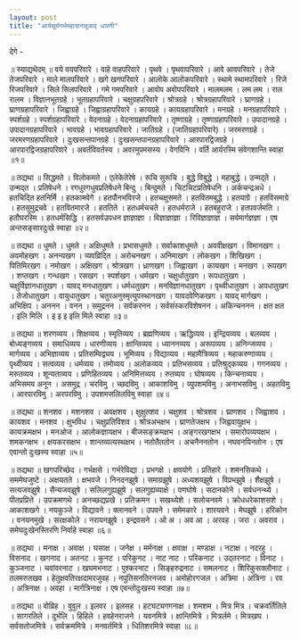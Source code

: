 ```yaml
---
layout: post
title: "आर्यसूर्यगर्भमहायानसूत्राद् धारणी"
---
```


देगे -

॥ स्याद्यथेदम् ॥ वये वयपरिवारे । वाहे वाहपरिवारे । पृथवे । पृथवापरिवारे । आवे आवपरिवारे । तेजे तेजपरिवारे । माले मालपरिवारे । खगे खगपरिवारे । आलोके आलोकपरिवारे । स्थामे स्थामपरिवारे । रिजे रिजपरिवारे । सिले सिलपरिवारे । गमे गमपरिवारे । आवोप अवोपपरिवारे । मालमलम । लम लम । राल रालम । विज्ञानभूतग्रहे । भूतग्रहापरिवारे । चक्षुग्रहपरिवारे । श्रोत्रग्रहे । श्रोत्रग्रहापरिवारे । घ्राणग्रहे । घ्राणग्रहापरिवारे । जिह्वाग्रहे । जिह्वाग्रहापरिवारे । कायग्रहे । कायग्रहापरिवारे । मनग्रहे । मनग्रहापरिवारे । स्पर्शग्रहे । स्पर्शग्रहापरिवारे । वेदनाग्रहे । वेदनाग्रहापरिवारे । तृष्णाग्रहे । तृष्णाग्रहापरिवारे । उपादानग्रहे । उपादानग्रहापरिवारे । भावग्रहे । भावग्रहापरिवारे । जातिग्रहे । (जातिग्रहापरिवारे) । जरमरणग्रहे । जरमरणग्रहापरिवारे । दुःखसन्तपानग्रहे । दुःखसन्तपानग्रहापरिवारे । आरपारद्विजग्रहे । आरपारद्विजग्रहापरिवारे । अवर्तविवर्तस्य । अवरमुपमसस्य । वेगविनि । वर्ति आर्यरस्मि संवेगशान्ति स्वाहा ॥१॥


॥ तद्यथा ॥ सिद्धमते । विलोकमते । एलेकेतेरेषे । रूचि सुरूचि । बुद्धे विबुद्धे । महाबुद्धे । उन्मद्ते । उन्मद्त । प्रतिषेधने । रगधुरगधुवप्रतिषेधने बिन्दु । बिन्दुमते । चिटचिटप्रतिषेधनि । अर्कचन्द्रअधे । हतचिद्ति हतनिर्मि । हतकामवेगे । हतपौनभविरजे । हतचक्षुसमते । हतवितमबुद्धे । हतयाग्रे । हतविसमाग्रे । हतसुमुद्रचवे । हतवितमारजे । हततिते । हतधर्मचचते । हतधर्मराजे । हतबहुराजे । हतपवर्जमति । हतौघरस्मि । हतधर्मसिद्धि । हतसर्वउपधन ज्ञाज्ञाज्ञा । विज्ञाज्ञाज्ञा । रिविज्ञाज्ञाज्ञ । सर्वमार्गज्ञज्ञा । एष अन्तसङ्सारदुःखे स्वाहा ॥२॥

॥ तद्यथा ॥ धुमते । धुमते । अक्षिधुमते । प्रभासधुमते । सर्वाकाशधुमते । अववीक्षखग । विमानखग । अवमोहखग । अनन्यखग । व्यवव्रिद्ति । अरोचनखग । अनिमाखग । लोकखग । शिखिखग । पितिमिरखग । नमोखग । अक्षिखग । श्रोत्रखग । ध्राणखग । जिह्वाखग । कायखग । मनखग । रूपखग । शप्तखग । गन्धखग । रसखग । स्पर्शखग । धर्मखग । चक्षुर्धातुखग । रूपधातुखग । चक्षुर्विज्ञानधातुखग । यावद् मनधातुखग । धर्मधतुखग । मनविज्ञानधातुखग । पृथ्वीधातुखग । अपधातुखग । तेजोधातुखग । वायुधातुखग । चतुरअनुस्मृत्युपस्थानखग । यावदवेणिकखग । यावद् मार्गखग । अभिक्षिप । अननन । वनन । समुद्रनन । सर्वकरनन । सर्वसंस्करविशेषनन । अकिन्चननन । क्षत क्षत । इलि मिलि । इ इ इ इलि मिले स्वाहा ॥३॥

॥ तद्यथा ॥ शरणव्यय । शिक्षव्यय । स्मृतिव्यय । ब्रह्मणिव्यय । ऋद्धिव्यय । इन्द्रियव्यय । बलव्यय । बोध्यङ्गव्यय । समाधिव्यय । धारणीव्यय । क्षान्तिव्यय । ध्याननव्यय । अरूपव्यय । अनिन्जव्यय । मार्गव्यय । अभिज्ञाव्यय । प्रतिसम्विद्व्यय । भूमिव्यय । विद्याव्यय । महामैत्रिव्यय । महाकरुणाव्यय । पृथ्वीव्यय । सत्वव्यय । धर्मव्यय । तमोव्यय । अलोकव्यय । प्रतिभसव्यय । प्रतिश्रुद्कव्यय । गगनव्यय । मरुतव्यय । शून्यताव्यय । प्रणिहितव्यय । अनिमित्तव्यय । रुतव्यय । घोषव्यय । किन्चनाव्यय । अभिसमय अनून । असमुद्र । चरविमु । च्छदविमु । आकाशविमु । व्युपशमविमु । अनाभसविमु । अहतविमु । आरपारविमु । अरपरविमु । उपशमसलिलविमु स्वाहा ॥४॥

॥ तद्यथा ॥ शनशव । मशनशव । अवक्षशव । क्षुक्षुतशव । चक्षुशव । श्रोत्रशव । घ्राणशव । जिह्वाशव । कायशव । मनशव । क्षुभविध । चक्षुप्रतिविशव । श्रोत्रअभक्षभ । घ्राणतेजक्षभ । जिह्ववायुक्षभ । कायक्रमक्षभ । मनओज । आलोकज्ञायक्षभ । बीजसङ्क्रमक्षभ । अङ्गरखगक्षभ । समारोपव्ययक्षभ । शमकनक्षभ । क्षयकरसक्षभ । शान्तव्यत्यस्थक्षभ । नतोतैततोन । अचनैननतोन । नघवनयिनतोन । एष एवान्तो दुःखस्य स्वाहा ॥५॥

॥ तद्यथा ॥ खगपरिच्छेद । गर्भक्षसे । गर्भरेविद्या । प्रभगक्षे । क्षवयोगे । प्रतिहारे । शमनसिकथे । सममेघजुष्टे । अक्षयतते । क्षभवजे । निनदनझुषे । समाग्रझुषे । अध्यशयझुषे । विप्रभझुषे । शैक्षझुषे । सत्यजवझुषे । सैन्यजवझुषे । सलिलगुह्यझुषे । सलगुह्यव्याक्षे । पणघोषे । सदानकोने । सर्वधनन्थ्ये । पीतप्रप्रित्ते । उपक्रमणथे । अनच्छद्यप्रखे । प्रतिक्रमन । सखथ्येशे । सलोचनवमे । क्रोधधरेकाशसशे । आकाशखगे । नयकुञ्जे । विद्यावने । क्लानवने । उपवने । समेमकारे । शारयवने । मेघझुषे । हरिकोन । वनयनमुखे । सरक्षकोले । नरायनझुषे । इन्द्रवसने । ओ अ । अव आ । अरवह । जरा । अवराव । समेघदुःखेनस्तिरणि निर्वाहे स्वाहा ॥६॥

॥ तद्यथा । मनाक्ष । अवाक्ष । घसाक्ष । जनेक्ष । मर्मनाक्ष । क्षवाक्ष । मण्डाक्ष । नटाक्ष । नदरहु । विसनाद । खगनाद । अतनट । कुनट । परिकुनट । नाट नाट । परिकनाट । उद्तरनाट । विनाट । कुञ्जनाट । चवांवरनाट । खघमभनाट । पुश्करनाट । सिङ्हरुद्रनाट । समलनाट । शिरिकुसक्लौनाट । तलमरुतखव । हेतुक्षवतिरक्षदामरजुवह । नपुतिसनतिरनजव । अमोहोरगजल । अत्रिमा । अत्रिना । रव । अत्रिनाक्ष । अवहा‌ । मार्गत्रिनाक्ष । एष एवन्तोदुःखस्य स्वाहा ॥७॥

॥ तद्यथा ॥ वोव्रिह । वुवुल । इलवर । इलसह । हट्यट्यगगनाक्ष । शमशम । मित्र मित्र । चक्रवर्तितिले । सागरतिले । दुर्भलि । हिहिले । हवहेनराजने । यवनमित्रे । क्षान्तिमित्रे । मित्रर्लमे । मित्रखघ । सर्वसतोजमित्रे । सर्वक्रममित्रे । मनवर्तमित्रे । धितिशरमित्रे स्वाहा ॥८॥